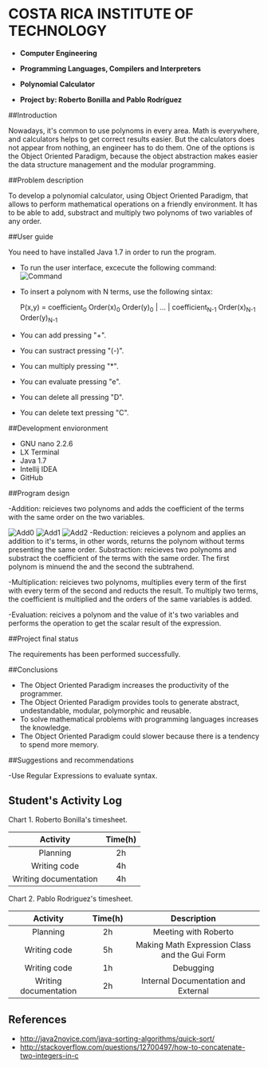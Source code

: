 # COSTA RICA INSTITUTE OF TECHNOLOGY

- **Computer Engineering**

- **Programming Languages, Compilers and Interpreters**

- **Polynomial Calculator**

- **Project by: Roberto Bonilla and Pablo Rodríguez**








##Introduction

Nowadays, it's common to use polynoms in every area. Math is everywhere, and calculators helps to get correct results easier. But the calculators does not appear from nothing, an engineer has to do them. One of the options is the Object Oriented Paradigm, because the object abstraction makes easier the data structure management and the modular programming.

##Problem description

To develop a polynomial calculator, using Object Oriented Paradigm, that allows to perform mathematical operations on a friendly environment. It has to be able to add, substract and multiply two polynoms of two variables of any order.

##User guide

You need to have installed Java 1.7 in order to run the program.
- To run the user interface, excecute the following command:
![Command](http://s14.postimg.org/qdz4teycx/cmd.png)
- To insert a polynom with N terms, use the following sintax:

  P(x,y) = coefficient<sub>0</sub> Order(x)<sub>0</sub> Order(y)<sub>0</sub> | ... | coefficient<sub>N-1</sub> Order(x)<sub>N-1</sub> Order(y)<sub>N-1</sub>

- You can add pressing "+".

- You can sustract pressing "(-)".

- You can multiply pressing "*".

- You can evaluate pressing "e".

- You can delete all pressing "D".

- You can delete text pressing "C".

##Development envioronment

- GNU nano 2.2.6
- LX Terminal
- Java 1.7
- Intellij IDEA
- GitHub

##Program design

-Addition: reicieves two polynoms and adds the coefficient of the terms with the same order on the two variables.

![Add0](http://s1.postimg.org/vlne85wrj/Screenshot_from_2015_09_11_23_42_03.png)
![Add1](http://s11.postimg.org/85k22iolf/Screenshot_from_2015_09_11_23_42_30.png)
![Add2](http://s22.postimg.org/nqed22569/Screenshot_from_2015_09_11_23_42_48.png)
-Reduction: reicieves a polynom and applies an addition to it's terms, in other words, returns the polynom without terms presenting the same order.
Substraction: reicieves two polynoms and substract the coefficient of the terms with the same order. The first polynom is minuend the and the second the subtrahend.

-Multiplication: reicieves two polynoms, multiplies every term of the first with every term of the second and reducts the result. To multiply two terms, the coefficient is multiplied and the orders of the same variables is added.

-Evaluation: reicives a polynom and the value of it's two variables and performs the operation to get the scalar result of the expression.

##Project final status

The requirements has been performed successfully.

##Conclusions

- The Object Oriented Paradigm increases the productivity of the programmer.
- The Object Oriented Paradigm provides tools to generate abstract, undestandable, modular, polymorphic and reusable.
- To solve mathematical problems with programming languages increases the knowledge.
- The Object Oriented Paradigm could slower because there is a tendency to spend more memory. 

##Suggestions and recommendations

-Use Regular Expressions to evaluate syntax.

## Student's Activity Log

Chart 1. Roberto Bonilla's timesheet.

| Activity                    | Time(h) |
|:---------------------------:|:-------:|
| Planning                    |    2h   |
| Writing code                |    4h   |
| Writing documentation       |    4h   |

Chart 2. Pablo Rodriguez's timesheet.

| Activity                    | Time(h) | Description |
|:---------------------------:|:-------:|:-----------:|
| Planning                    |    2h   | Meeting with Roberto |
| Writing code                |    5h   | Making Math Expression Class and the Gui Form |
| Writing code                |    1h   | Debugging |
| Writing documentation       |    2h   | Internal Documentation and External |

## References
* http://java2novice.com/java-sorting-algorithms/quick-sort/
* http://stackoverflow.com/questions/12700497/how-to-concatenate-two-integers-in-c
